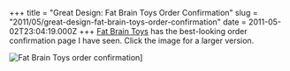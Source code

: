 +++
title = "Great Design: Fat Brain Toys Order Confirmation"
slug = "2011/05/great-design-fat-brain-toys-order-confirmation"
date = 2011-05-02T23:04:19.000Z
+++
[Fat Brain Toys](http://www.fatbraintoys.com/) has the best-looking order confirmation page I have seen. Click the image for a larger version.

![Fat Brain Toys order confirmation](/problog/images/2011/fat_brain_confirmation_redacted_small.png)]
